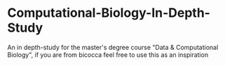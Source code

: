 # Computational-Biology-In-Depth-Study
An in depth-study for the master's degree course "Data &amp; Computational Biology", if you are from bicocca feel free to use this as an inspiration
